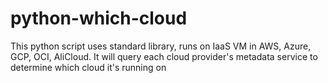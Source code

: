 # python-which-cloud
This python script uses standard library, runs on IaaS VM in AWS, Azure, GCP, OCI, AliCloud. It will query each cloud provider's metadata service to determine which cloud it's running on
